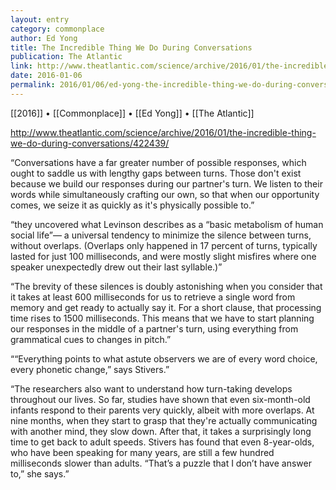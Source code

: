 ```yaml
---
layout: entry
category: commonplace
author: Ed Yong
title: The Incredible Thing We Do During Conversations
publication: The Atlantic
link: http://www.theatlantic.com/science/archive/2016/01/the-incredible-thing-we-do-during-conversations/422439/
date: 2016-01-06
permalink: 2016/01/06/ed-yong-the-incredible-thing-we-do-during-conversations
---
```


[[2016]] • [[Commonplace]] • [[Ed Yong]] • [[The Atlantic]]

http://www.theatlantic.com/science/archive/2016/01/the-incredible-thing-we-do-during-conversations/422439/

“Conversations have a far greater number of possible responses, which ought to saddle us with lengthy gaps between turns. Those don't exist because we build our responses during our partner's turn. We listen to their words while simultaneously crafting our own, so that when our opportunity comes, we seize it as quickly as it's physically possible to.”

“they uncovered what Levinson describes as a “basic metabolism of human social life”— a universal tendency to minimize the silence between turns, without overlaps. (Overlaps only happened in 17 percent of turns, typically lasted for just 100 milliseconds, and were mostly slight misfires where one speaker unexpectedly drew out their last syllable.)”

“The brevity of these silences is doubly astonishing when you consider that it takes at least 600 milliseconds for us to retrieve a single word from memory and get ready to actually say it. For a short clause, that processing time rises to 1500 milliseconds. This means that we have to start planning our responses in the middle of a partner's turn, using everything from grammatical cues to changes in pitch.”

““Everything points to what astute observers we are of every word choice, every phonetic change,” says Stivers.”

“The researchers also want to understand how turn-taking develops throughout our lives. So far, studies have shown that even six-month-old infants respond to their parents very quickly, albeit with more overlaps. At nine months, when they start to grasp that they're actually communicating with another mind, they slow down. After that, it takes a surprisingly long time to get back to adult speeds. Stivers has found that even 8-year-olds, who have been speaking for many years, are still a few hundred milliseconds slower than adults. “That’s a puzzle that I don’t have answer to,” she says.”

